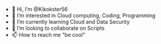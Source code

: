 - 👋 Hi, I’m @Kikokster56
- 👀 I’m interested in Cloud computing, Coding, Programming
- 🌱 I’m currently learning Cloud and Data Security
- 💞️ I’m looking to collaborate on Scripts
- 📫 How to reach me "be cool"

<!---
Kikokster56/Kikokster56 is a ✨ special ✨ repository because its `README.md` (this file) appears on your GitHub profile.
You can click the Preview link to take a look at your changes.
--->
